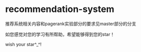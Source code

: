 # recommendation-system

推荐系统相关内容和pagerank实验部分的要求见master部分的分支

如您感觉对您的学习有所帮助，希望能够得到您的star！

wish your star^_^!
